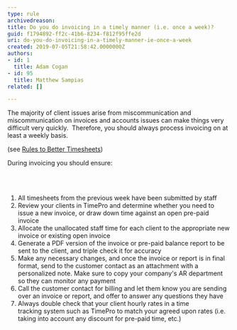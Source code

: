 ```yaml
---
type: rule
archivedreason: 
title: Do you do invoicing in a timely manner (i.e. once a week)?
guid: f1794892-ff2c-41b6-8234-f812f95ffe2d
uri: do-you-do-invoicing-in-a-timely-manner-ie-once-a-week
created: 2019-07-05T21:58:42.0000000Z
authors:
- id: 1
  title: Adam Cogan
- id: 95
  title: Matthew Sampias
related: []

---
```



<p>​​The majority of client issues arise from miscommunication and miscommunication on invoices and accounts issues can make things very difficult very quickly.&#160;&#160;Therefore, you should always process invoicing on at least a weekly basis. &#160;<br></p><p>(see <a href="/_layouts/15/FIXUPREDIRECT.ASPX?WebId=3dfc0e07-e23a-4cbb-aac2-e778b71166a2&amp;TermSetId=07da3ddf-0924-4cd2-a6d4-a4809ae20160&amp;TermId=cb136e2c-2bd9-47d0-adb6-8f905dc7b828">Rules to Better Timesheets​</a>)&#160;<br></p><p>During invoicing&#160;you should ensure&#58;​​<br></p>
<br><excerpt class='endintro'></excerpt><br>
<ol><li>​All timesheets from the previous week have been submitted by staff​<br></li><li>Review your clients in TimePro and determine whether you need to issue a new invoice, or draw down time against an open pre-paid invoice<br></li><li>Allocate the unallocated staff time for each client to the appropriate new invoice or existing open invoice<br></li><li>Generate a PDF version of the invoice or pre-paid balance report to be sent to the client, and triple check it for accuracy<br></li><li>Make any necessary changes, and once the invoice or report is in final format, send to the customer contact as an attachment with a personalized note. Make sure to copy your company's AR department so they can monitor any payment<br></li><li>Call the customer contact for billing and let them know you are sending over an invoice or report, and offer to answer any questions they have<br></li><li>Always double check that your client hourly rates in a time tracking&#160;system such as&#160;TimePro to&#160;match your agreed upon rates (i.e. taking into account any discount for pre-paid time, etc.)​<br></li></ol><br>


